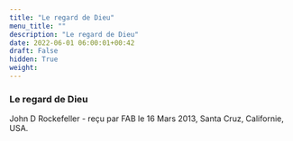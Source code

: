 ```yaml
---
title: "Le regard de Dieu"
menu_title: ""
description: "Le regard de Dieu"
date: 2022-06-01 06:00:01+00:42
draft: False
hidden: True
weight:
---
```

### Le regard de Dieu

John D Rockefeller - reçu par FAB le 16 Mars 2013, Santa Cruz, Californie, USA.



